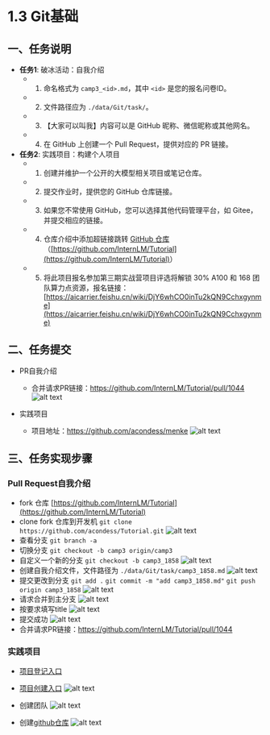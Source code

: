 # 1.3 Git基础

## 一、任务说明

- **任务1**: 破冰活动：自我介绍
    - 1. 命名格式为 `camp3_<id>.md`，其中 `<id>` 是您的报名问卷ID。
    - 2. 文件路径应为 `./data/Git/task/`。
    - 3. 【大家可以叫我】内容可以是 GitHub 昵称、微信昵称或其他网名。
    - 4. 在 GitHub 上创建一个 Pull Request，提供对应的 PR 链接。
- **任务2**: 实践项目：构建个人项目
    - 1. 创建并维护一个公开的大模型相关项目或笔记仓库。
    - 2. 提交作业时，提供您的 GitHub 仓库链接。
    - 3. 如果您不常使用 GitHub，您可以选择其他代码管理平台，如 Gitee，并提交相应的链接。
    - 4. 仓库介绍中添加超链接跳转 [GitHub 仓库](https://github.com/InternLM/Tutorial)（<u>[https://github.com/InternLM/Tutorial](https://github.com/InternLM/Tutorial)</u>）
    - 5. 将此项目报名参加第三期实战营项目评选将解锁 30% A100 和 168 团队算力点资源，报名链接：[https://aicarrier.feishu.cn/wiki/DjY6whCO0inTu2kQN9Cchxgynme](https://aicarrier.feishu.cn/wiki/DjY6whCO0inTu2kQN9Cchxgynme)

## 二、任务提交
- PR自我介绍
    - 合并请求PR链接：https://github.com/InternLM/Tutorial/pull/1044
    ![alt text](image-29.png)

- 实践项目
    - 项目地址：https://github.com/acondess/menke
    ![alt text](image-33.png)



## 三、任务实现步骤

###  Pull Request自我介绍

- fork 仓库 [https://github.com/InternLM/Tutorial](https://github.com/InternLM/Tutorial)
- clone fork 仓库到开发机 `git clone https://github.com/acondess/Tutorial.git`
![alt text](image-23.png)
- 查看分支 `git branch -a`
- 切换分支 `git checkout -b camp3 origin/camp3`
- 自定义一个新的分支 `git checkout -b camp3_1858`
![alt text](image-24.png)
- 创建自我介绍文件，文件路径为 `./data/Git/task/camp3_1858.md`
![alt text](image-25.png)
- 提交更改到分支    `git add .` `git commit -m "add camp3_1858.md"` `git push origin camp3_1858`
![alt text](image-26.png)
- 请求合并到主分支 
![alt text](image-27.png)
- 按要求填写title
![alt text](image-28.png)
- 提交成功
![alt text](image-29.png)
- 合并请求PR链接：https://github.com/InternLM/Tutorial/pull/1044

### 实践项目

- [项目登记入口](https://aicarrier.feishu.cn/share/base/form/shrcnZAhJeT6PYxhkvRxCnPljkf)

- [项目创建入口](https://github.com/InternLM/Tutorial/discussions/categories/project)
    ![alt text](image-30.png)

- 创建团队
    ![alt text](image-31.png)

- 创建[github仓库](https://github.com/acondess/menke)
    ![alt text](image-32.png)
